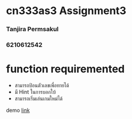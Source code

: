 # cn333as3 Assignment3
### Tanjira Permsakul
### 6210612542

# function requiremented
- สามารถป้อนตัวเลขเพื่อทายได้
- มี Hint ในการบอกใบ้
- สามารถเริ่มเล่นเกมใหม่ได้

demo [link]()
